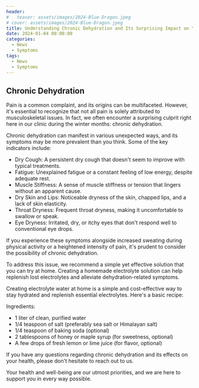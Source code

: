 ```yaml
---
header:
#   teaser: assets/images/2024-Blue-Dragon.jpeg
# cover: assets/images/2024-Blue-Dragon.jpeg
title: Understanding Chronic Dehydration and Its Surprising Impact on Your Health
date: 2024-01-04 00:00:00
categories:
  - News
  - Symptoms
tags:
  - News
  - Symptoms
---
```


## Chronic Dehydration

Pain is a common complaint, and its origins can be multifaceted. However, it's essential to recognize that not all pain is solely attributed to musculoskeletal issues. In fact, we often encounter a surprising culprit right here in our clinic during the winter months: chronic dehydration.

Chronic dehydration can manifest in various unexpected ways, and its symptoms may be more prevalent than you think. Some of the key indicators include:

  - Dry Cough: A persistent dry cough that doesn't seem to improve with typical treatments.
  - Fatigue: Unexplained fatigue or a constant feeling of low energy, despite adequate rest.
  - Muscle Stiffness: A sense of muscle stiffness or tension that lingers without an apparent cause.
  - Dry Skin and Lips: Noticeable dryness of the skin, chapped lips, and a lack of skin elasticity.
  - Throat Dryness: Frequent throat dryness, making it uncomfortable to swallow or speak.
  - Eye Dryness: Irritated, dry, or itchy eyes that don't respond well to conventional eye drops.

If you experience these symptoms alongside increased sweating during physical activity or a heightened intensity of pain, it's prudent to consider the possibility of chronic dehydration.

To address this issue, we recommend a simple yet effective solution that you can try at home. Creating a homemade electrolyte solution can help replenish lost electrolytes and alleviate dehydration-related symptoms. 

Creating electrolyte water at home is a simple and cost-effective way to stay hydrated and replenish essential electrolytes. Here's a basic recipe:

Ingredients:

  - 1 liter of clean, purified water
  - 1/4 teaspoon of salt (preferably sea salt or Himalayan salt)
  - 1/4 teaspoon of baking soda (optional)
  - 2 tablespoons of honey or maple syrup (for sweetness, optional)
  - A few drops of fresh lemon or lime juice (for flavor, optional)

If you have any questions regarding chronic dehydration and its effects on your health, please don't hesitate to reach out to us.

Your health and well-being are our utmost priorities, and we are here to support you in every way possible.